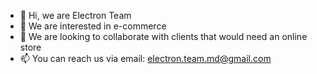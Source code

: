 - 👋 Hi, we are Electron Team
- 👀 We are interested in e-commerce
- 💞️ We are looking to collaborate with clients that would need an online store
- 📫 You can reach us via email: electron.team.md@gmail.com

